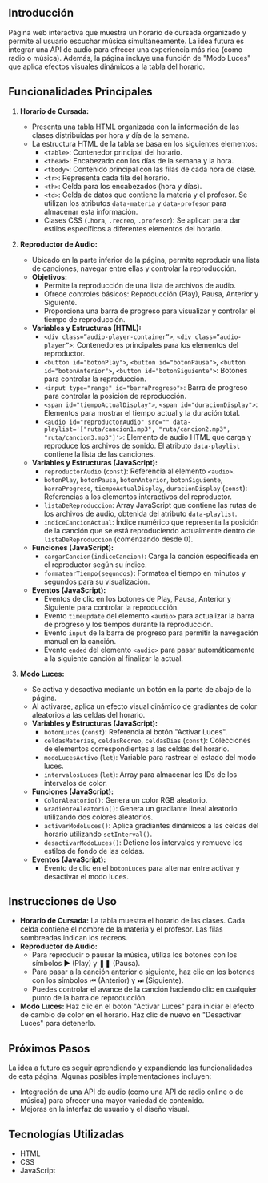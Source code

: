 ## Introducción

Página web interactiva que muestra un horario de cursada organizado y permite al usuario escuchar música simultáneamente. La idea futura es integrar una API de audio para ofrecer una experiencia más rica (como radio o música). Además, la página incluye una función de "Modo Luces" que aplica efectos visuales dinámicos a la tabla del horario.

## Funcionalidades Principales

1.  **Horario de Cursada:**
    * Presenta una tabla HTML organizada con la información de las clases distribuidas por hora y día de la semana.
    * La estructura HTML de la tabla se basa en los siguientes elementos:
        * `<table>`: Contenedor principal del horario.
        * `<thead>`: Encabezado con los días de la semana y la hora.
        * `<tbody>`: Contenido principal con las filas de cada hora de clase.
        * `<tr>`: Representa cada fila del horario.
        * `<th>`: Celda para los encabezados (hora y días).
        * `<td>`: Celda de datos que contiene la materia y el profesor. Se utilizan los atributos `data-materia` y `data-profesor` para almacenar esta información.
        * Clases CSS (`.hora`, `.recreo`, `.profesor`): Se aplican para dar estilos específicos a diferentes elementos del horario.

2.  **Reproductor de Audio:**
    * Ubicado en la parte inferior de la página, permite reproducir una lista de canciones, navegar entre ellas y controlar la reproducción.
    * **Objetivos:**
        * Permite la reproducción de una lista de archivos de audio.
        * Ofrece controles básicos: Reproducción (Play), Pausa, Anterior y Siguiente.
        * Proporciona una barra de progreso para visualizar y controlar el tiempo de reproducción.
    * **Variables y Estructuras (HTML):**
        * `<div class=”audio-player-container”>`, `<div class=”audio-player”>`: Contenedores principales para los elementos del reproductor.
        * `<button id="botonPlay">`, `<button id="botonPausa">`, `<button id="botonAnterior">`, `<button id="botonSiguiente">`: Botones para controlar la reproducción.
        * `<input type="range" id="barraProgreso">`: Barra de progreso para controlar la posición de reproducción.
        * `<span id="tiempoActualDisplay">`, `<span id="duracionDisplay">`: Elementos para mostrar el tiempo actual y la duración total.
        * `<audio id="reproductorAudio" src="" data-playlist='["ruta/cancion1.mp3", "ruta/cancion2.mp3", "ruta/cancion3.mp3"]'>`: Elemento de audio HTML que carga y reproduce los archivos de sonido. El atributo `data-playlist` contiene la lista de las canciones.
    * **Variables y Estructuras (JavaScript):**
        * `reproductorAudio` (`const`): Referencia al elemento `<audio>`.
        * `botonPlay`, `botonPausa`, `botonAnterior`, `botonSiguiente`, `barraProgreso`, `tiempoActualDisplay`, `duracionDisplay` (`const`): Referencias a los elementos interactivos del reproductor.
        * `listaDeReproduccion`: Array JavaScript que contiene las rutas de los archivos de audio, obtenida del atributo `data-playlist`.
        * `indiceCancionActual`: Índice numérico que representa la posición de la canción que se está reproduciendo actualmente dentro de `listaDeReproduccion` (comenzando desde 0).
    * **Funciones (JavaScript):**
        * `cargarCancion(indiceCancion)`: Carga la canción especificada en el reproductor según su índice.
        * `formatearTiempo(segundos)`: Formatea el tiempo en minutos y segundos para su visualización.
    * **Eventos (JavaScript):**
        * Eventos de clic en los botones de Play, Pausa, Anterior y Siguiente para controlar la reproducción.
        * Evento `timeupdate` del elemento `<audio>` para actualizar la barra de progreso y los tiempos durante la reproducción.
        * Evento `input` de la barra de progreso para permitir la navegación manual en la canción.
        * Evento `ended` del elemento `<audio>` para pasar automáticamente a la siguiente canción al finalizar la actual.

3.  **Modo Luces:**
    * Se activa y desactiva mediante un botón en la parte de abajo de la página.
    * Al activarse, aplica un efecto visual dinámico de gradiantes de color aleatorios a las celdas del horario.
    * **Variables y Estructuras (JavaScript):**
        * `botonLuces` (`const`): Referencia al botón "Activar Luces".
        * `celdasMaterias`, `celdasRecreo`, `celdasDias` (`const`): Colecciones de elementos correspondientes a las celdas del horario.
        * `modoLucesActivo` (`let`): Variable para rastrear el estado del modo luces.
        * `intervalosLuces` (`let`): Array para almacenar los IDs de los intervalos de color.
    * **Funciones (JavaScript):**
        * `ColorAleatorio()`: Genera un color RGB aleatorio.
        * `GradienteAleatorio()`: Genera un gradiante lineal aleatorio utilizando dos colores aleatorios.
        * `activarModoLuces()`: Aplica gradiantes dinámicos a las celdas del horario utilizando `setInterval()`.
        * `desactivarModoLuces()`: Detiene los intervalos y remueve los estilos de fondo de las celdas.
    * **Eventos (JavaScript):**
        * Evento de clic en el `botonLuces` para alternar entre activar y desactivar el modo luces.

## Instrucciones de Uso

* **Horario de Cursada:** La tabla muestra el horario de las clases. Cada celda contiene el nombre de la materia y el profesor. Las filas sombreadas indican los recreos.
* **Reproductor de Audio:**
    * Para reproducir o pausar la música, utiliza los botones con los símbolos ▶ (Play) y ❚❚ (Pausa).
    * Para pasar a la canción anterior o siguiente, haz clic en los botones con los símbolos ⏮ (Anterior) y ⏭ (Siguiente).
    * Puedes controlar el avance de la canción haciendo clic en cualquier punto de la barra de reproducción.
* **Modo Luces:** Haz clic en el botón "Activar Luces" para iniciar el efecto de cambio de color en el horario. Haz clic de nuevo en "Desactivar Luces" para detenerlo.

## Próximos Pasos

La idea a futuro es seguir aprendiendo y expandiendo las funcionalidades de esta página. Algunas posibles implementaciones incluyen:

* Integración de una API de audio (como una API de radio online o de música) para ofrecer una mayor variedad de contenido.
* Mejoras en la interfaz de usuario y el diseño visual.

## Tecnologías Utilizadas

* HTML
* CSS
* JavaScript
